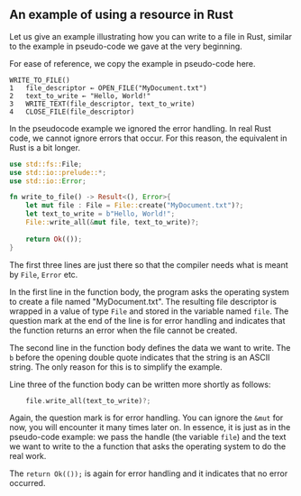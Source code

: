 An example of using a resource in Rust
--------------------------------------

Let us give an example illustrating how you can write to a file in Rust,
similar to the example in pseudo-code we gave at the very beginning.

For ease of reference, we copy the example in pseudo-code here.

```
WRITE_TO_FILE()
1   file_descriptor ← OPEN_FILE("MyDocument.txt")
2   text_to_write ← "Hello, World!"
3   WRITE_TEXT(file_descriptor, text_to_write)
4   CLOSE_FILE(file_descriptor)
```

In the pseudocode example we ignored the error handling.
In real Rust code, we cannot ignore errors that occur.
For this reason, the equivalent in Rust is a bit longer.

```rust
use std::fs::File;
use std::io::prelude::*;
use std::io::Error;

fn write_to_file() -> Result<(), Error>{
    let mut file : File = File::create("MyDocument.txt")?;
    let text_to_write = b"Hello, World!";
    File::write_all(&mut file, text_to_write)?;
    
    return Ok(());
}

```

The first three lines are just there so that the
compiler needs what is meant by `File`, `Error` etc.

In the first line in the function body, the program asks the operating system
to create a file named "MyDocument.txt". The resulting file descriptor is wrapped
in a value of type `File` and stored in the variable named `file`. The question
mark at the end of the line is for error handling and indicates that the
function returns an error when the file cannot be created.

The second line in the function body defines the data we want to write.
The `b` before the opening double quote indicates that the string is an ASCII
string. The only reason for this is to simplify the example.

Line three of the function body can be written more shortly as follows:

```rust
	file.write_all(text_to_write)?;
```

Again, the question mark is for error handling.
You can ignore the `&mut` for now, you will encounter it many times later on.
In essence, it is just as in the pseudo-code example: we pass the handle
(the variable `file`) and the text we want to write to the a function that
asks the operating system to do the real work.

The `return Ok(());` is again for error handling and it indicates that no
error occurred.
